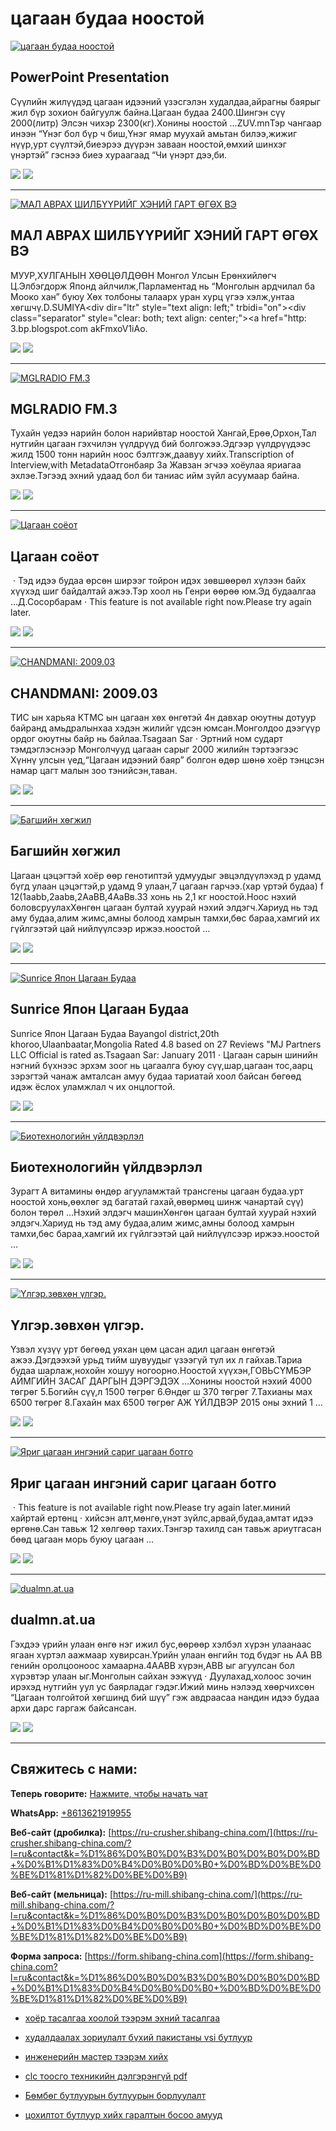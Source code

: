 # цагаан будаа ноостой

<a href="https://swt.shibang-china.com/?l=ru&img&k=%D1%86%D0%B0%D0%B3%D0%B0%D0%B0%D0%BD+%D0%B1%D1%83%D0%B4%D0%B0%D0%B0+%D0%BD%D0%BE%D0%BE%D1%81%D1%82%D0%BE%D0%B9" target="_blank">![цагаан будаа ноостой](http://static.shibang-china.com/all-800x300/1436.jpg)</a>

## PowerPoint Presentation
Сүүлийн жилүүдэд цагаан идээний үзэсгэлэн худалдаа,айрагны баярыг жил бүр зохион байгуулж байна.Цагаан будаа 2400.Шингэн сүү 2000(литр) Элсэн чихэр 2300(кг).Хонины ноостой …ZUV.mnТэр чангаар инээн “Үнэг бол бүр ч биш,Үнэг ямар муухай амьтан билээ,жижиг нүүр,урт сүүлтэй,биеэрээ дүүрэн заваан ноостой,өмхий шинхэг үнэртэй” гэснээ биеэ хураагаад “Чи үнэрт дээ,би.


<a href="https://whatsapp.shibangsoft.com/WhatsApp.php" target="_blank" title="WhatsApp">![](http://static.shibang-china.com/icon/whatsapp.png)</a> <a href="https://swt.shibang-china.com/?l=ru&icon&k=%D1%86%D0%B0%D0%B3%D0%B0%D0%B0%D0%BD+%D0%B1%D1%83%D0%B4%D0%B0%D0%B0+%D0%BD%D0%BE%D0%BE%D1%81%D1%82%D0%BE%D0%B9" target="_blank">![](http://static.shibang-china.com/icon/chat-ru.png)</a>

---

<a href="https://swt.shibang-china.com/?l=ru&img&k=%D1%86%D0%B0%D0%B3%D0%B0%D0%B0%D0%BD+%D0%B1%D1%83%D0%B4%D0%B0%D0%B0+%D0%BD%D0%BE%D0%BE%D1%81%D1%82%D0%BE%D0%B9" target="_blank">![МАЛ АВРАХ ШИЛБҮҮРИЙГ ХЭНИЙ ГАРТ ӨГӨХ ВЭ](http://static.shibang-china.com/all-800x300/61.jpg)</a>

## МАЛ АВРАХ ШИЛБҮҮРИЙГ ХЭНИЙ ГАРТ ӨГӨХ ВЭ
МУУР,ХУЛГАНЫН ХӨӨЦӨЛДӨӨН Монгол Улсын Ерөнхийлөгч Ц.Элбэгдорж Японд айлчилж,Парламентад нь “Монголын ардчилал ба Мооко хан” буюу Хөх толбоны талаарх уран хурц үгээ хэлж,унтаа хөгшчү.D.SUMIYA&lt;div dir=&quot;ltr&quot; style=&quot;text align: left;&quot; trbidi=&quot;on&quot;&gt;&lt;div class=&quot;separator&quot; style=&quot;clear: both; text align: center;&quot;&gt;&lt;a href=&quot;http: 3.bp.blogspot.com akFmxoV1iAo.


<a href="https://whatsapp.shibangsoft.com/WhatsApp.php" target="_blank" title="WhatsApp">![](http://static.shibang-china.com/icon/whatsapp.png)</a> <a href="https://swt.shibang-china.com/?l=ru&icon&k=%D1%86%D0%B0%D0%B3%D0%B0%D0%B0%D0%BD+%D0%B1%D1%83%D0%B4%D0%B0%D0%B0+%D0%BD%D0%BE%D0%BE%D1%81%D1%82%D0%BE%D0%B9" target="_blank">![](http://static.shibang-china.com/icon/chat-ru.png)</a>

---

<a href="https://swt.shibang-china.com/?l=ru&img&k=%D1%86%D0%B0%D0%B3%D0%B0%D0%B0%D0%BD+%D0%B1%D1%83%D0%B4%D0%B0%D0%B0+%D0%BD%D0%BE%D0%BE%D1%81%D1%82%D0%BE%D0%B9" target="_blank">![MGLRADIO FM.3](http://static.shibang-china.com/all-800x300/1433.jpg)</a>

## MGLRADIO FM.3
Тухайн үедээ нарийн болон нарийвтар ноостой Хангай,Ерөө,Орхон,Тал нутгийн цагаан гэхчилэн үүлдрүүд бий болгожээ.Эдгээр үүлдрүүдээс жилд 1500 тонн нарийн ноос бэлтгэж,даавуу хийх.Transcription of Interview,with MetadataОтгонбаяр За Жавзан эгчээ хоёулаа яриагаа эхлэе.Тэгээд эхний удаад бол би таниас ийм зүйл асуумаар байна.


<a href="https://whatsapp.shibangsoft.com/WhatsApp.php" target="_blank" title="WhatsApp">![](http://static.shibang-china.com/icon/whatsapp.png)</a> <a href="https://swt.shibang-china.com/?l=ru&icon&k=%D1%86%D0%B0%D0%B3%D0%B0%D0%B0%D0%BD+%D0%B1%D1%83%D0%B4%D0%B0%D0%B0+%D0%BD%D0%BE%D0%BE%D1%81%D1%82%D0%BE%D0%B9" target="_blank">![](http://static.shibang-china.com/icon/chat-ru.png)</a>

---

<a href="https://swt.shibang-china.com/?l=ru&img&k=%D1%86%D0%B0%D0%B3%D0%B0%D0%B0%D0%BD+%D0%B1%D1%83%D0%B4%D0%B0%D0%B0+%D0%BD%D0%BE%D0%BE%D1%81%D1%82%D0%BE%D0%B9" target="_blank">![Цагаан соёот](http://static.shibang-china.com/all-800x300/873.jpg)</a>

## Цагаан соёот
&nbsp;&#0183;&#32;Тэд идээ будаа өрсөн ширээг тойрон идэх зөвшөөрөл хүлээн байх хүүхэд шиг байдалтай ажээ.Тэр хоол нь Генри өөрөө юм.Эд будаалгаа …Д.Сосорбарам&nbsp;&#0183;&#32;This feature is not available right now.Please try again later.


<a href="https://whatsapp.shibangsoft.com/WhatsApp.php" target="_blank" title="WhatsApp">![](http://static.shibang-china.com/icon/whatsapp.png)</a> <a href="https://swt.shibang-china.com/?l=ru&icon&k=%D1%86%D0%B0%D0%B3%D0%B0%D0%B0%D0%BD+%D0%B1%D1%83%D0%B4%D0%B0%D0%B0+%D0%BD%D0%BE%D0%BE%D1%81%D1%82%D0%BE%D0%B9" target="_blank">![](http://static.shibang-china.com/icon/chat-ru.png)</a>

---

<a href="https://swt.shibang-china.com/?l=ru&img&k=%D1%86%D0%B0%D0%B3%D0%B0%D0%B0%D0%BD+%D0%B1%D1%83%D0%B4%D0%B0%D0%B0+%D0%BD%D0%BE%D0%BE%D1%81%D1%82%D0%BE%D0%B9" target="_blank">![CHANDMANI: 2009.03](http://static.shibang-china.com/all-800x300/451.jpg)</a>

## CHANDMANI: 2009.03
ТИС ын харьяа КТМС ын цагаан хөх өнгөтэй 4н давхар оюутны дотуур байранд амьдралынхаа хэдэн жилийг үдсэн юмсан.Монголдоо дээгүүр ордог оюутны байр нь байлаа.Tsagaan Sar&nbsp;&#0183;&#32;Эртний ном сударт тэмдэглэснээр Монголчууд цагаан сарыг 2000 жилийн тэртээгээс Хүннү улсын үед,“Цагаан идээний баяр” болгон өдөр шөнө хоёр тэнцсэн намар цагт малын зоо тэнийсэн,таван.


<a href="https://whatsapp.shibangsoft.com/WhatsApp.php" target="_blank" title="WhatsApp">![](http://static.shibang-china.com/icon/whatsapp.png)</a> <a href="https://swt.shibang-china.com/?l=ru&icon&k=%D1%86%D0%B0%D0%B3%D0%B0%D0%B0%D0%BD+%D0%B1%D1%83%D0%B4%D0%B0%D0%B0+%D0%BD%D0%BE%D0%BE%D1%81%D1%82%D0%BE%D0%B9" target="_blank">![](http://static.shibang-china.com/icon/chat-ru.png)</a>

---

<a href="https://swt.shibang-china.com/?l=ru&img&k=%D1%86%D0%B0%D0%B3%D0%B0%D0%B0%D0%BD+%D0%B1%D1%83%D0%B4%D0%B0%D0%B0+%D0%BD%D0%BE%D0%BE%D1%81%D1%82%D0%BE%D0%B9" target="_blank">![Багшийн хөгжил](http://static.shibang-china.com/all-800x300/827.jpg)</a>

## Багшийн хөгжил
Цагаан цэцэгтэй хоёр өөр генотиптэй удмуудыг эвцэлдүүлэхэд р удамд бүгд улаан цэцэгтэй,р удамд 9 улаан,7 цагаан гарчээ.(хар үртэй будаа) f 12(1aabb,2aabв,2АаВВ,4АаВв.33 хонь нь 2,1 кг ноостой.Ноос нэхий боловсруулахХөнгөн цагаан бултай хуурай нэхий элдэгч.Хариуд нь тэд аму будаа,алим жимс,амны болоод хамрын тамхи,бөс бараа,хамгий их гүйлгээтэй цай нийлүүлсээр иржээ.ноостой …


<a href="https://whatsapp.shibangsoft.com/WhatsApp.php" target="_blank" title="WhatsApp">![](http://static.shibang-china.com/icon/whatsapp.png)</a> <a href="https://swt.shibang-china.com/?l=ru&icon&k=%D1%86%D0%B0%D0%B3%D0%B0%D0%B0%D0%BD+%D0%B1%D1%83%D0%B4%D0%B0%D0%B0+%D0%BD%D0%BE%D0%BE%D1%81%D1%82%D0%BE%D0%B9" target="_blank">![](http://static.shibang-china.com/icon/chat-ru.png)</a>

---

<a href="https://swt.shibang-china.com/?l=ru&img&k=%D1%86%D0%B0%D0%B3%D0%B0%D0%B0%D0%BD+%D0%B1%D1%83%D0%B4%D0%B0%D0%B0+%D0%BD%D0%BE%D0%BE%D1%81%D1%82%D0%BE%D0%B9" target="_blank">![Sunrice Япон Цагаан Будаа](http://static.shibang-china.com/all-800x300/136.jpg)</a>

## Sunrice Япон Цагаан Будаа
Sunrice Япон Цагаан Будаа Bayangol district,20th khoroo,Ulaanbaatar,Mongolia Rated 4.8 based on 27 Reviews &quot;MJ Partners LLC Official is rated as.Tsagaan Sar: January 2011&nbsp;&#0183;&#32;Цагаан сарын шинийн нэгний бүхнээс эрхэм зоог нь цагаалга буюу сүү,шар,цагаан тос,аарц зэрэгтэй чанаж амталсан амуу будаа тариатай хоол байсан бөгөөд идэж ёслох уламжлал ч их онцлогтой.


<a href="https://whatsapp.shibangsoft.com/WhatsApp.php" target="_blank" title="WhatsApp">![](http://static.shibang-china.com/icon/whatsapp.png)</a> <a href="https://swt.shibang-china.com/?l=ru&icon&k=%D1%86%D0%B0%D0%B3%D0%B0%D0%B0%D0%BD+%D0%B1%D1%83%D0%B4%D0%B0%D0%B0+%D0%BD%D0%BE%D0%BE%D1%81%D1%82%D0%BE%D0%B9" target="_blank">![](http://static.shibang-china.com/icon/chat-ru.png)</a>

---

<a href="https://swt.shibang-china.com/?l=ru&img&k=%D1%86%D0%B0%D0%B3%D0%B0%D0%B0%D0%BD+%D0%B1%D1%83%D0%B4%D0%B0%D0%B0+%D0%BD%D0%BE%D0%BE%D1%81%D1%82%D0%BE%D0%B9" target="_blank">![Биотехнологийн үйлдвэрлэл](http://static.shibang-china.com/all-800x300/1363.jpg)</a>

## Биотехнологийн үйлдвэрлэл
Зурагт А витамины өндөр агууламжтай трансгены цагаан будаа.урт ноостой хонь,өөхлөг эд багатай гахай,өвөрмөц шинж чанартай сүү) болон төрөл …Нэхий элдэгч машинХөнгөн цагаан бултай хуурай нэхий элдэгч.Хариуд нь тэд аму будаа,алим жимс,амны болоод хамрын тамхи,бөс бараа,хамгий их гүйлгээтэй цай нийлүүлсээр иржээ.ноостой …


<a href="https://whatsapp.shibangsoft.com/WhatsApp.php" target="_blank" title="WhatsApp">![](http://static.shibang-china.com/icon/whatsapp.png)</a> <a href="https://swt.shibang-china.com/?l=ru&icon&k=%D1%86%D0%B0%D0%B3%D0%B0%D0%B0%D0%BD+%D0%B1%D1%83%D0%B4%D0%B0%D0%B0+%D0%BD%D0%BE%D0%BE%D1%81%D1%82%D0%BE%D0%B9" target="_blank">![](http://static.shibang-china.com/icon/chat-ru.png)</a>

---

<a href="https://swt.shibang-china.com/?l=ru&img&k=%D1%86%D0%B0%D0%B3%D0%B0%D0%B0%D0%BD+%D0%B1%D1%83%D0%B4%D0%B0%D0%B0+%D0%BD%D0%BE%D0%BE%D1%81%D1%82%D0%BE%D0%B9" target="_blank">![Үлгэр.зөвхөн үлгэр.](http://static.shibang-china.com/all-800x300/1401.jpg)</a>

## Үлгэр.зөвхөн үлгэр.
Үзвэл хүзүү урт бөгөөд уяхан цөм цасан адил цагаан өнгөтэй ажээ.Дэгдээхэй урьд тийм шувуудыг үзээгүй тул их л гайхав.Тариа будаа шарлаж,нохойн хошуу ногоорно.Ноостой хүүхэн,ГОВЬСҮМБЭР АЙМГИЙН ЗАСАГ ДАРГЫН ДЭРГЭДЭХ …Хонины ноостой нэхий 4000 төгрөг 5.Богийн сүү,л 1500 төгрөг 6.Өндөг ш 370 төгрөг 7.Тахианы мах 6500 төгрөг 8.Гахайн мах 6500 төгрөг АЖ ҮЙЛДВЭР 2015 оны эхний 1 …


<a href="https://whatsapp.shibangsoft.com/WhatsApp.php" target="_blank" title="WhatsApp">![](http://static.shibang-china.com/icon/whatsapp.png)</a> <a href="https://swt.shibang-china.com/?l=ru&icon&k=%D1%86%D0%B0%D0%B3%D0%B0%D0%B0%D0%BD+%D0%B1%D1%83%D0%B4%D0%B0%D0%B0+%D0%BD%D0%BE%D0%BE%D1%81%D1%82%D0%BE%D0%B9" target="_blank">![](http://static.shibang-china.com/icon/chat-ru.png)</a>

---

<a href="https://swt.shibang-china.com/?l=ru&img&k=%D1%86%D0%B0%D0%B3%D0%B0%D0%B0%D0%BD+%D0%B1%D1%83%D0%B4%D0%B0%D0%B0+%D0%BD%D0%BE%D0%BE%D1%81%D1%82%D0%BE%D0%B9" target="_blank">![Яриг цагаан ингэний сариг цагаан ботго](http://static.shibang-china.com/all-800x300/845.jpg)</a>

## Яриг цагаан ингэний сариг цагаан ботго
&nbsp;&#0183;&#32;This feature is not available right now.Please try again later.миний хайртай ертөнц&nbsp;&#0183;&#32;хийсэн алт,мөнгө,үнэт зүйлс,арвай,будаа,амтат идээ өргөнө.Сан тавьж 12 хөлгөөр тахих.Тэнгэр тахилд сан тавьж ариутгасан бөөд цагаан морь буюу цагаан …


<a href="https://whatsapp.shibangsoft.com/WhatsApp.php" target="_blank" title="WhatsApp">![](http://static.shibang-china.com/icon/whatsapp.png)</a> <a href="https://swt.shibang-china.com/?l=ru&icon&k=%D1%86%D0%B0%D0%B3%D0%B0%D0%B0%D0%BD+%D0%B1%D1%83%D0%B4%D0%B0%D0%B0+%D0%BD%D0%BE%D0%BE%D1%81%D1%82%D0%BE%D0%B9" target="_blank">![](http://static.shibang-china.com/icon/chat-ru.png)</a>

---

<a href="https://swt.shibang-china.com/?l=ru&img&k=%D1%86%D0%B0%D0%B3%D0%B0%D0%B0%D0%BD+%D0%B1%D1%83%D0%B4%D0%B0%D0%B0+%D0%BD%D0%BE%D0%BE%D1%81%D1%82%D0%BE%D0%B9" target="_blank">![dualmn.at.ua](http://static.shibang-china.com/all-800x300/1045.jpg)</a>

## dualmn.at.ua
Гэхдээ үрийн улаан өнгө нэг ижил бус,өөрөөр хэлбэл хүрэн улаанаас ягаан хүртэл аажмаар хувирсан.Үрийн улаан өнгийн тод бүдэг нь АА ВВ генийн оролцооноос хамаарна.4ААВВ хүрэн,АВВ ыг агуулсан бол хүрэвтэр улаан ыг.Монголын сайхан ээжүүд&nbsp;&#0183;&#32;Дуулахад,холоос зочин ирэхэд нутгийн уул ус баярладаг гэдэг.Ижий минь нэлээд хөөрчихсөн “Цагаан толгойтой хөгшинд бий шүү” гэж авдраасаа нандин идээ будаа архи дарс гаргаж байсансан.


<a href="https://whatsapp.shibangsoft.com/WhatsApp.php" target="_blank" title="WhatsApp">![](http://static.shibang-china.com/icon/whatsapp.png)</a> <a href="https://swt.shibang-china.com/?l=ru&icon&k=%D1%86%D0%B0%D0%B3%D0%B0%D0%B0%D0%BD+%D0%B1%D1%83%D0%B4%D0%B0%D0%B0+%D0%BD%D0%BE%D0%BE%D1%81%D1%82%D0%BE%D0%B9" target="_blank">![](http://static.shibang-china.com/icon/chat-ru.png)</a>

---
## Свяжитесь с нами:

**Теперь говорите:** [Нажмите, чтобы начать чат](https://swt.shibang-china.com?l=ru&contact&k=%D1%86%D0%B0%D0%B3%D0%B0%D0%B0%D0%BD+%D0%B1%D1%83%D0%B4%D0%B0%D0%B0+%D0%BD%D0%BE%D0%BE%D1%81%D1%82%D0%BE%D0%B9)

**WhatsApp:**  [+8613621919955](https://whatsapp.shibangsoft.com/WhatsApp.php)

**Веб-сайт (дробилка):** [https://ru-crusher.shibang-china.com/](https://ru-crusher.shibang-china.com/?l=ru&contact&k=%D1%86%D0%B0%D0%B3%D0%B0%D0%B0%D0%BD+%D0%B1%D1%83%D0%B4%D0%B0%D0%B0+%D0%BD%D0%BE%D0%BE%D1%81%D1%82%D0%BE%D0%B9)

**Веб-сайт (мельница):** [https://ru-mill.shibang-china.com/](https://ru-mill.shibang-china.com/?l=ru&contact&k=%D1%86%D0%B0%D0%B3%D0%B0%D0%B0%D0%BD+%D0%B1%D1%83%D0%B4%D0%B0%D0%B0+%D0%BD%D0%BE%D0%BE%D1%81%D1%82%D0%BE%D0%B9)

**Форма запроса:** [https://form.shibang-china.com](https://form.shibang-china.com?l=ru&contact&k=%D1%86%D0%B0%D0%B3%D0%B0%D0%B0%D0%BD+%D0%B1%D1%83%D0%B4%D0%B0%D0%B0+%D0%BD%D0%BE%D0%BE%D1%81%D1%82%D0%BE%D0%B9)

* [хоёр тасалгаа хоолой тээрэм эхний тасалгаа](../127/%D1%85%D0%BE%D1%91%D1%80%20%D1%82%D0%B0%D1%81%D0%B0%D0%BB%D0%B3%D0%B0%D0%B0%20%D1%85%D0%BE%D0%BE%D0%BB%D0%BE%D0%B9%20%D1%82%D1%8D%D1%8D%D1%80%D1%8D%D0%BC%20%D1%8D%D1%85%D0%BD%D0%B8%D0%B9%20%D1%82%D0%B0%D1%81%D0%B0%D0%BB%D0%B3%D0%B0%D0%B0.md)

* [худалдаалах зориулалт бүхий пакистаны vsi бутлуур](../126/%D1%85%D1%83%D0%B4%D0%B0%D0%BB%D0%B4%D0%B0%D0%B0%D0%BB%D0%B0%D1%85%20%D0%B7%D0%BE%D1%80%D0%B8%D1%83%D0%BB%D0%B0%D0%BB%D1%82%20%D0%B1%D2%AF%D1%85%D0%B8%D0%B9%20%D0%BF%D0%B0%D0%BA%D0%B8%D1%81%D1%82%D0%B0%D0%BD%D1%8B%20vsi%20%D0%B1%D1%83%D1%82%D0%BB%D1%83%D1%83%D1%80.md)

* [инженерийн мастер тээрэм хийх](../127/%D0%B8%D0%BD%D0%B6%D0%B5%D0%BD%D0%B5%D1%80%D0%B8%D0%B9%D0%BD%20%D0%BC%D0%B0%D1%81%D1%82%D0%B5%D1%80%20%D1%82%D1%8D%D1%8D%D1%80%D1%8D%D0%BC%20%D1%85%D0%B8%D0%B9%D1%85.md)

* [clc тоосго техникийн дэлгэрэнгүй pdf](../130/clc%20%D1%82%D0%BE%D0%BE%D1%81%D0%B3%D0%BE%20%D1%82%D0%B5%D1%85%D0%BD%D0%B8%D0%BA%D0%B8%D0%B9%D0%BD%20%D0%B4%D1%8D%D0%BB%D0%B3%D1%8D%D1%80%D1%8D%D0%BD%D0%B3%D2%AF%D0%B9%20pdf.md)

* [Бөмбөг бутлуурын бутлуурын борлуулалт](../129/%D0%91%D3%A9%D0%BC%D0%B1%D3%A9%D0%B3%20%D0%B1%D1%83%D1%82%D0%BB%D1%83%D1%83%D1%80%D1%8B%D0%BD%20%D0%B1%D1%83%D1%82%D0%BB%D1%83%D1%83%D1%80%D1%8B%D0%BD%20%D0%B1%D0%BE%D1%80%D0%BB%D1%83%D1%83%D0%BB%D0%B0%D0%BB%D1%82.md)

* [цохилтот бутлуур хийх гаралтын босоо амууд](../127/%D1%86%D0%BE%D1%85%D0%B8%D0%BB%D1%82%D0%BE%D1%82%20%D0%B1%D1%83%D1%82%D0%BB%D1%83%D1%83%D1%80%20%D1%85%D0%B8%D0%B9%D1%85%20%D0%B3%D0%B0%D1%80%D0%B0%D0%BB%D1%82%D1%8B%D0%BD%20%D0%B1%D0%BE%D1%81%D0%BE%D0%BE%20%D0%B0%D0%BC%D1%83%D1%83%D0%B4.md)